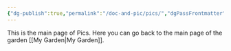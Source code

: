 ```yaml
---
{"dg-publish":true,"permalink":"/doc-and-pic/pics/","dgPassFrontmatter":true}
---
```


This is the main page of Pics.
Here you can go back to the main page of the garden [[My Garden\|My Garden]].
